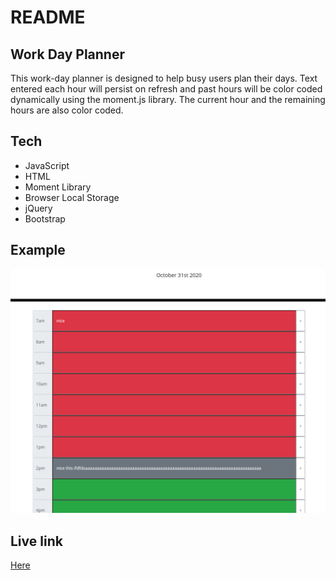 # README
## Work Day Planner
This work-day planner is designed to help busy users plan their days. Text entered each hour will persist on refresh
and past hours will be color coded dynamically using the moment.js library. The current hour and the remaining hours are also color coded.

## Tech
* JavaScript
* HTML 
* Moment Library
* Browser Local Storage
* jQuery
* Bootstrap

## Example
![Planner](./Assets/planner.png)


## Live link
[Here](https://jtwob.github.io/Daily_Planner/)
